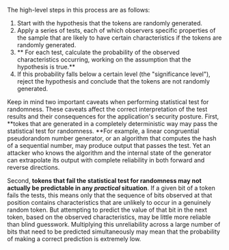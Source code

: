 The high-level steps in this process are as follows:

1. Start with the hypothesis that the tokens are randomly generated.
2. Apply a series of tests, each of which observers specific properties of the sample that are likely to have certain characteristics if the tokens are randomly generated.
3. ** For each test, calculate the probability of the observed characteristics occurring, working on the assumption that the hypothesis is true.**
4. If this probability falls below a certain level (the "significance level"), reject the hypothesis and conclude that the tokens are not randomly generated.


Keep in mind two important caveats when performing statistical test for randomness. These caveats affect the correct interpretation of the test results and their consequences for the application's security posture. First, **tokes that are generated in a completely deterministic way may pass the statistical test for randomness. **For example, a linear congruential pseudorandom number generator, or an algorithm that computes the hash of a sequential number, may produce output that passes the test. Yet an attacker who knows the algorithm and the internal state of the generator can extrapolate its output with complete reliability in both forward and reverse  directions. 

Second, **tokens that fail the statistical test for randomness may not actually be predictable in any *practical* situation**. If a given bit of a token fails the tests, this means only that the sequence of bits observed at that position contains characteristics that are unlikely to occur in a genuinely random token. But attempting to predict the value of that bit in the next token, based on the observed characteristics, may be little more reliable than blind guesswork. Multiplying this unreliability across a large number of bits that need to be predicted simultaneously may mean that the probability of making a correct prediction is extremely low.




